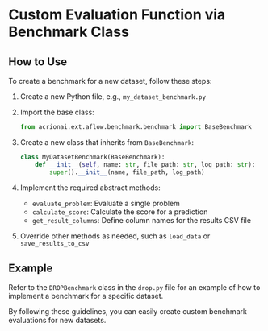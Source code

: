 # Custom Evaluation Function via Benchmark Class

## How to Use

To create a benchmark for a new dataset, follow these steps:

1. Create a new Python file, e.g., `my_dataset_benchmark.py`
2. Import the base class:
   ```python
   from acrionai.ext.aflow.benchmark.benchmark import BaseBenchmark
   ```
3. Create a new class that inherits from `BaseBenchmark`:
   ```python
   class MyDatasetBenchmark(BaseBenchmark):
       def __init__(self, name: str, file_path: str, log_path: str):
           super().__init__(name, file_path, log_path)
   ```
4. Implement the required abstract methods:
   - `evaluate_problem`: Evaluate a single problem
   - `calculate_score`: Calculate the score for a prediction
   - `get_result_columns`: Define column names for the results CSV file

5. Override other methods as needed, such as `load_data` or `save_results_to_csv`

## Example

Refer to the `DROPBenchmark` class in the `drop.py` file for an example of how to implement a benchmark for a specific dataset. 

By following these guidelines, you can easily create custom benchmark evaluations for new datasets.
